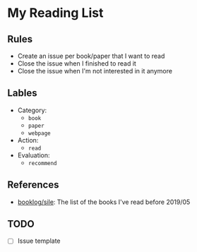 My Reading List
===============


Rules
-----

- Create an issue per book/paper that I want to read
- Close the issue when I finished to read it
- Close the issue when I'm not interested in it anymore


Lables
------

- Category:
  - `book`
  - `paper`
  - `webpage`
- Action:
  - `read`
- Evaluation:
  - `recommend`

References
----------

- [booklog/sile](https://booklog.jp/users/sile): The list of the books I've read before 2019/05

TODO
----

- [ ] Issue template

